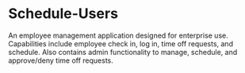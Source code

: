 # Schedule-Users
An employee management application designed for enterprise use. Capabilities include employee check in, log in, time off requests, and schedule. Also contains admin functionality to manage, schedule, and approve/deny time off requests.
